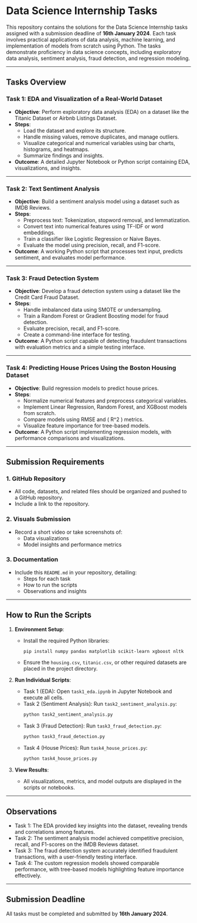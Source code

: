 # Data Science Internship Tasks

This repository contains the solutions for the Data Science Internship tasks assigned with a submission deadline of **16th January 2024**. Each task involves practical applications of data analysis, machine learning, and implementation of models from scratch using Python. The tasks demonstrate proficiency in data science concepts, including exploratory data analysis, sentiment analysis, fraud detection, and regression modeling.

---

## Tasks Overview

### **Task 1: EDA and Visualization of a Real-World Dataset**
- **Objective**: Perform exploratory data analysis (EDA) on a dataset like the Titanic Dataset or Airbnb Listings Dataset.
- **Steps**:
  - Load the dataset and explore its structure.
  - Handle missing values, remove duplicates, and manage outliers.
  - Visualize categorical and numerical variables using bar charts, histograms, and heatmaps.
  - Summarize findings and insights.
- **Outcome**: A detailed Jupyter Notebook or Python script containing EDA, visualizations, and insights.

---

### **Task 2: Text Sentiment Analysis**
- **Objective**: Build a sentiment analysis model using a dataset such as IMDB Reviews.
- **Steps**:
  - Preprocess text: Tokenization, stopword removal, and lemmatization.
  - Convert text into numerical features using TF-IDF or word embeddings.
  - Train a classifier like Logistic Regression or Naive Bayes.
  - Evaluate the model using precision, recall, and F1-score.
- **Outcome**: A working Python script that processes text input, predicts sentiment, and evaluates model performance.

---

### **Task 3: Fraud Detection System**
- **Objective**: Develop a fraud detection system using a dataset like the Credit Card Fraud Dataset.
- **Steps**:
  - Handle imbalanced data using SMOTE or undersampling.
  - Train a Random Forest or Gradient Boosting model for fraud detection.
  - Evaluate precision, recall, and F1-score.
  - Create a command-line interface for testing.
- **Outcome**: A Python script capable of detecting fraudulent transactions with evaluation metrics and a simple testing interface.

---

### **Task 4: Predicting House Prices Using the Boston Housing Dataset**
- **Objective**: Build regression models to predict house prices.
- **Steps**:
  - Normalize numerical features and preprocess categorical variables.
  - Implement Linear Regression, Random Forest, and XGBoost models from scratch.
  - Compare models using RMSE and \( R^2 \) metrics.
  - Visualize feature importance for tree-based models.
- **Outcome**: A Python script implementing regression models, with performance comparisons and visualizations.

---

## Submission Requirements

### 1. **GitHub Repository**
   - All code, datasets, and related files should be organized and pushed to a GitHub repository.
   - Include a link to the repository.

### 2. **Visuals Submission**
   - Record a short video or take screenshots of:
     - Data visualizations
     - Model insights and performance metrics

### 3. **Documentation**
   - Include this `README.md` in your repository, detailing:
     - Steps for each task
     - How to run the scripts
     - Observations and insights

---

## How to Run the Scripts

1. **Environment Setup**:
   - Install the required Python libraries:
     ```bash
     pip install numpy pandas matplotlib scikit-learn xgboost nltk
     ```
   - Ensure the `housing.csv`, `titanic.csv`, or other required datasets are placed in the project directory.

2. **Run Individual Scripts**:
   - Task 1 (EDA): Open `task1_eda.ipynb` in Jupyter Notebook and execute all cells.
   - Task 2 (Sentiment Analysis): Run `task2_sentiment_analysis.py`:
     ```bash
     python task2_sentiment_analysis.py
     ```
   - Task 3 (Fraud Detection): Run `task3_fraud_detection.py`:
     ```bash
     python task3_fraud_detection.py
     ```
   - Task 4 (House Prices): Run `task4_house_prices.py`:
     ```bash
     python task4_house_prices.py
     ```

3. **View Results**:
   - All visualizations, metrics, and model outputs are displayed in the scripts or notebooks.

---

## Observations

- Task 1: The EDA provided key insights into the dataset, revealing trends and correlations among features.
- Task 2: The sentiment analysis model achieved competitive precision, recall, and F1-scores on the IMDB Reviews dataset.
- Task 3: The fraud detection system accurately identified fraudulent transactions, with a user-friendly testing interface.
- Task 4: The custom regression models showed comparable performance, with tree-based models highlighting feature importance effectively.

---

## Submission Deadline
All tasks must be completed and submitted by **16th January 2024**.
